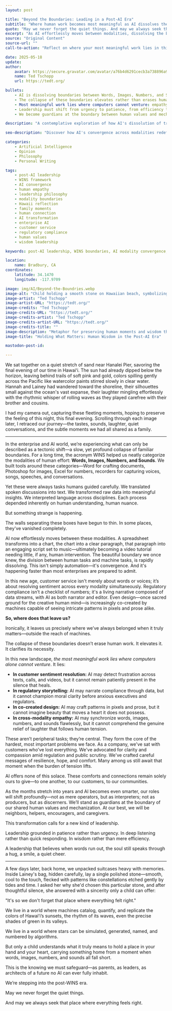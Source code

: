 ```yaml
---
layout: post

title: "Beyond the Boundaries: Leading in a Post-AI Era"
subtitle: "Where human work becomes most meaningful as AI dissolves the boundaries between Words, Images, Numbers, and Sounds"
quote: "May we never forget the quiet things. And may we always seek that place where everything feels right."
excerpt: "As AI effortlessly moves between modalities, dissolving the boundaries that once defined human work, we discover that the most meaningful work lies precisely where computers cannot venture—in the realm of human connection, empathy, and wisdom."
source: "Original Content"
source-url: ""
call-to-action: "Reflect on where your most meaningful work lies in this post-WINS era"

date: 2025-05-18
update:
author:
    avatar: https://secure.gravatar.com/avatar/a76b4d6291cecb3a738896a971bfb903?s=512&d=mp&r=g
    name: Ted Tschopp
    url: https://tedt.org/

bullets:
    - AI is dissolving boundaries between Words, Images, Numbers, and Sounds (WINS), creating seamless modality convergence
    - The collapse of these boundaries elevates rather than erases human work, clarifying its necessity
    - Most meaningful work lies where computers cannot venture: empathy, moral clarity, and human connection
    - Leadership must shift from urgency to patience, from efficiency to wisdom, from producing to discerning
    - We become guardians at the boundary between human values and mechanization

description: "A contemplative exploration of how AI's dissolution of traditional work boundaries between words, images, numbers, and sounds creates new opportunities for distinctly human leadership grounded in empathy, wisdom, and connection."

seo-description: "Discover how AI's convergence across modalities redefines human work and leadership. Learn why the post-WINS era elevates rather than eliminates the need for human empathy, wisdom, and connection."

categories: 
    - Artificial Intelligence
    - Opinion
    - Philosophy
    - Personal Writing 

tags: 
    - post-AI leadership
    - WINS framework
    - AI convergence
    - human empathy
    - leadership philosophy
    - modality boundaries
    - Hawaii reflection
    - family moments
    - human connection
    - AI transformation
    - enterprise AI
    - customer service
    - regulatory compliance
    - human values
    - wisdom leadership

keywords: post-AI leadership, WINS boundaries, AI modality convergence, human empathy, leadership wisdom, AI transformation, enterprise leadership

location:
    name: Bradbury, CA
coordinates:
    latitude: 34.1470
    longitude: -117.9709

image: img/AI/Beyond-the-Boundries.webp
image-alt: "Child holding a smooth stone on Hawaiian beach, symbolizing what humans hold that AI cannot"
image-artist: "Ted Tschopp"
image-artist-URL: "https://tedt.org/"
image-credits: "Ted Tschopp"
image-credits-URL: "https://tedt.org/"
image-credits-artist: "Ted Tschopp"
image-credits-artist-URL: "https://tedt.org/"
image-credits-title: ""
image-description: "Metaphor for preserving human moments and wisdom that transcend AI capabilities"
image-title: "Holding What Matters: Human Wisdom in the Post-AI Era"

mastodon-post-id: 

---
```


We sat together on a quiet stretch of sand near Hanalei Pier, savoring the final evening of our time in Hawaiʻi. The sun had already dipped below the horizon, leaving behind trails of soft pink and gold, colors spilling gently across the Pacific like watercolor paints stirred slowly in clear water. Hannah and Lainey had wandered toward the shoreline, their silhouettes small against the ocean's vast expanse, their laughter mingling effortlessly with the rhythmic whisper of rolling waves as they played carefree with their brother and cousins.

I had my camera out, capturing these fleeting moments, hoping to preserve the feeling of this night, this final evening. Scrolling through each image later, I retraced our journey—the tastes, sounds, laughter, quiet conversations, and the subtle moments we had all shared as a family.

---

In the enterprise and AI world, we’re experiencing what can only be described as a tectonic shift—a slow, yet profound collapse of familiar boundaries. For a long time, the acronym WINS helped us neatly categorize the modalities of human effort: **Words, Images, Numbers, and Sounds**. We built tools around these categories—Word for crafting documents, Photoshop for images, Excel for numbers, recorders for capturing voices, songs, speeches, and conversations.

Yet these were always tasks humans guided carefully. We translated spoken discussions into text. We transformed raw data into meaningful insights. We interpreted language across disciplines. Each process depended inherently on human understanding, human nuance.

But something strange is happening.

The walls separating these boxes have begun to thin. In some places, they've vanished completely.

AI now effortlessly moves between these modalities. A spreadsheet transforms into a chart, the chart into a clear paragraph, that paragraph into an engaging script set to music—ultimately becoming a video tutorial needing little, if any, human intervention. The beautiful boundary we once knew, the division between human tasks and machine tasks, is rapidly dissolving. This isn't simply automation—it's convergence. And it's happening faster than most enterprises are prepared to admit.

In this new age, customer service isn't merely about words or voices; it’s about resolving sentiment across every modality simultaneously. Regulatory compliance isn’t a checklist of numbers; it's a living narrative composed of data streams, with AI as both narrator and editor. Even design—once sacred ground for the creative human mind—is increasingly co-created by machines capable of seeing intricate patterns in pixels and prose alike.

**So, where does that leave us?**

Ironically, it leaves us precisely where we’ve always belonged when it truly matters—outside the reach of machines.

The collapse of these boundaries doesn’t erase human work. It elevates it. It clarifies its necessity.

In this new landscape, *the most meaningful work lies where computers alone cannot venture*. It lies:

* **In customer sentiment resolution:** AI may detect frustration across texts, calls, and videos, but it cannot remain patiently present in the silence that heals.
* **In regulatory storytelling:** AI may narrate compliance through data, but it cannot champion moral clarity before anxious executives and regulators.
* **In co-created design:** AI may craft patterns in pixels and prose, but it cannot imagine beauty that moves a heart it does not possess.
* **In cross-modality empathy:** AI may synchronize words, images, numbers, and sounds flawlessly, but it cannot comprehend the genuine relief of laughter that follows human tension.

These aren’t peripheral tasks; they’re central. They form the core of the hardest, most important problems we face. As a company, we've sat with customers who’ve lost everything. We've advocated for clarity and compassion amid regulation and public scrutiny. We've crafted careful messages of resilience, hope, and comfort. Many among us still await that moment when the burden of tension lifts.

AI offers none of this solace. These comforts and connections remain solely ours to give—to one another, to our customers, to our communities.

As the months stretch into years and AI becomes even smarter, our roles will shift profoundly—not as mere operators, but as interpreters; not as producers, but as discerners. We’ll stand as guardians at the boundary of our shared human values and mechanization. At our best, we will be neighbors, helpers, encouragers, and caregivers.

This transformation calls for a new kind of leadership.

Leadership grounded in patience rather than urgency. In deep listening rather than quick responding. In wisdom rather than mere efficiency.

A leadership that believes when words run out, the soul still speaks through a hug, a smile, a quiet cheer.

---

A few days later, back home, we unpacked suitcases heavy with memories. Inside Lainey's bag, hidden carefully, lay a single polished stone—smooth, cool to the touch, flecked with patterns like constellations etched gently by tides and time. I asked her why she'd chosen this particular stone, and after thoughtful silence, she answered with a sincerity only a child can offer:

"It's so we don't forget that place where everything felt right."

We live in a world where machines catalog, quantify, and replicate the colors of Hawaiʻi’s sunsets, the rhythm of its waves, even the precise shades of green in its valleys.

We live in a world where stars can be simulated, generated, named, and numbered by algorithms.

But only a child understands what it truly means to hold a place in your hand and your heart, carrying something home from a moment when words, images, numbers, and sounds all fall short.

This is the knowing we must safeguard—as parents, as leaders, as architects of a future no AI can ever fully inhabit.

We’re stepping into the post-WINS era.

May we never forget the quiet things.

And may we always seek that place where everything feels right.
